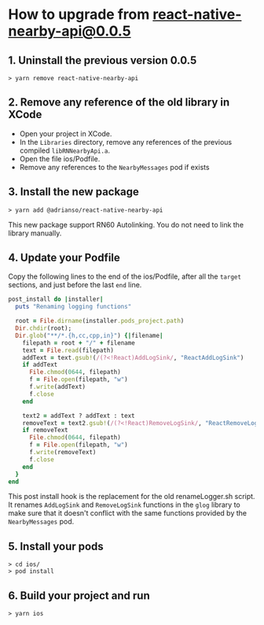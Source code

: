 # How to upgrade from react-native-nearby-api@0.0.5

## 1. Uninstall the previous version 0.0.5

`> yarn remove react-native-nearby-api`

## 2. Remove any reference of the old library in XCode

- Open your project in XCode.
- In the `Libraries` directory, remove any references of the previous compiled `libRNNearbyApi.a`.
- Open the file ios/Podfile.
- Remove any references to the `NearbyMessages` pod if exists

## 3. Install the new package

`> yarn add @adrianso/react-native-nearby-api`

This new package support RN60 Autolinking. You do not need to link the library manually.

## 4. Update your Podfile

Copy the following lines to the end of the ios/Podfile, after all the `target` sections, and just before the last `end` line.

```ruby
post_install do |installer|
  puts "Renaming logging functions"

  root = File.dirname(installer.pods_project.path)
  Dir.chdir(root);
  Dir.glob("**/*.{h,cc,cpp,in}") {|filename|
    filepath = root + "/" + filename
    text = File.read(filepath)
    addText = text.gsub!(/(?<!React)AddLogSink/, "ReactAddLogSink")
    if addText
      File.chmod(0644, filepath)
      f = File.open(filepath, "w")
      f.write(addText)
      f.close
    end

    text2 = addText ? addText : text
    removeText = text2.gsub!(/(?<!React)RemoveLogSink/, "ReactRemoveLogSink")
    if removeText
      File.chmod(0644, filepath)
      f = File.open(filepath, "w")
      f.write(removeText)
      f.close
    end
  }
end

```

This post install hook is the replacement for the old renameLogger.sh script. It renames `AddLogSink` and `RemoveLogSink` functions in the `glog` library to make sure that it doesn't conflict with the same functions provided by the `NearbyMessages` pod.

## 5. Install your pods

```
> cd ios/
> pod install
```

## 6. Build your project and run

```
> yarn ios
```
